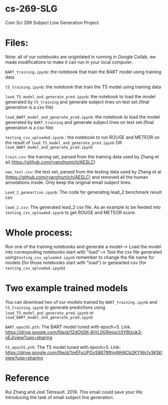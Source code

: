 # cs-269-SLG
Com Sci 269 Subject Line Generation Project

# Files:

Note: all of our notebooks are originlated in running in Google Collab, we made modifications to make it can run in your local computer.

`BART_training.ipynb`: the notebook that train the BART model using training data

`t5_training.ipynb`: the notebook that train the T5 model using training data

`load_T5_model_and_generate_pred.ipynb`: the notebook to load the model generated by `t5_training` and generate subject lines on test set.(final generation is a csv file)

`load_BART_model_and_generate_pred.ipynb`: the notebook to load the model generated by `BART_training` and generate subject lines on test set.(final generation is a csv file)

`testing_csv_uploaded.ipynb` : the notebook to run ROUGE and METEOR on the result of `load_T5_model_and_generate_pred.ipynb` OR `load_BART_model_and_generate_pred.ipynb`

`train.csv`: the training set, parsed from the training data used by Zhang et al( https://github.com/ryanzhumich/AESLC)

`new_test.csv`: the test set, parsed from the testing data used by Zhang et al (https://github.com/ryanzhumich/AESLC) and removed all the human annotations inside. Only keep the original email subject lines.

`Lead_2_geneartion.ipynb`: The code for generating lead_2 benchmark result csv

 `lead_2.csv`: The generated lead_2 csv file. As an example to be feeded into `testing_csv_uploaded.ipynb` to get ROUGE and METEOR score.

# Whole process:
Run one of the training notebooks and generate a model--> Load the model into correspoding notebooks start with "load"--> Test the csv file generated using`testing_csv_uploaded.ipynb` remember to change the file name for models (for those notebooks start with "load") or genearted csv (for `testing_csv_uploaded.ipynb`)


# Two example trained models
You can download two of our models trained by `BART_training.ipynb` and `t5_training.ipynb` to generate predictions using `load_T5_model_and_generate_pred.ipynb` or `load_BART_model_and_generate_pred.ipynb`

`BART_epoch5.pth`: The BART model tuned with epoch=5. Link: https://drive.google.com/file/d/1ZdOtS9i-6jVL0GRmjvcUtYBIzuk3-oEJ/view?usp=sharing

`t5_epoch5.pth`: The T5 model tuned with epoch=5. Link: https://drive.google.com/file/d/1mEFoUPGyS8678fhjvNhNCb2KYWs1v3KW/view?usp=sharing


# Reference
Rui Zhang and Joel Tetreault. 2019.  This email could save your life: Introducing the task of email subject line generation.
